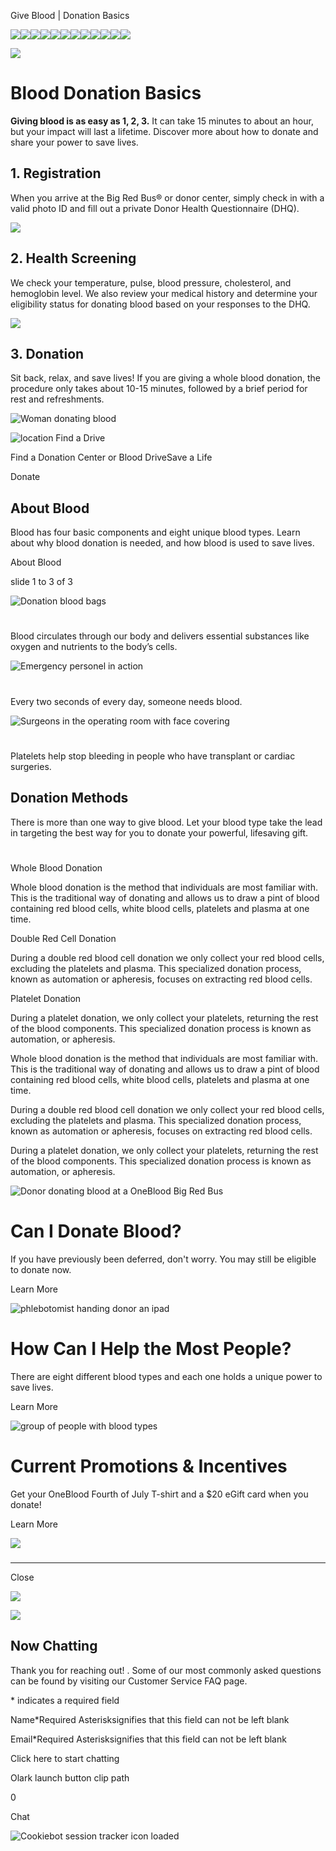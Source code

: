 Give Blood | Donation Basics 

![](https://d.adroll.com/cm/b/out?adroll_fpc=57fe2a162d8549eaa46e1bc5852b5df6-1751379858168&flg=1&pv=13472103990.895157&arrfrr=https%3A%2F%2Fwww.oneblood.org%2Fgive-blood%2Fbasics.html&advertisable=4V6SPSUFKVD2LNRWXAR54S)![](https://d.adroll.com/cm/bombora/out?adroll_fpc=57fe2a162d8549eaa46e1bc5852b5df6-1751379858168&flg=1&pv=13472103990.895157&arrfrr=https%3A%2F%2Fwww.oneblood.org%2Fgive-blood%2Fbasics.html&advertisable=4V6SPSUFKVD2LNRWXAR54S)![](https://d.adroll.com/cm/experian/out?adroll_fpc=57fe2a162d8549eaa46e1bc5852b5df6-1751379858168&flg=1&pv=13472103990.895157&arrfrr=https%3A%2F%2Fwww.oneblood.org%2Fgive-blood%2Fbasics.html&advertisable=4V6SPSUFKVD2LNRWXAR54S)![](https://d.adroll.com/cm/g/out?adroll_fpc=57fe2a162d8549eaa46e1bc5852b5df6-1751379858168&flg=1&pv=13472103990.895157&arrfrr=https%3A%2F%2Fwww.oneblood.org%2Fgive-blood%2Fbasics.html&advertisable=4V6SPSUFKVD2LNRWXAR54S)![](https://d.adroll.com/cm/index/out?adroll_fpc=57fe2a162d8549eaa46e1bc5852b5df6-1751379858168&flg=1&pv=13472103990.895157&arrfrr=https%3A%2F%2Fwww.oneblood.org%2Fgive-blood%2Fbasics.html&advertisable=4V6SPSUFKVD2LNRWXAR54S)![](https://d.adroll.com/cm/n/out?adroll_fpc=57fe2a162d8549eaa46e1bc5852b5df6-1751379858168&flg=1&pv=13472103990.895157&arrfrr=https%3A%2F%2Fwww.oneblood.org%2Fgive-blood%2Fbasics.html&advertisable=4V6SPSUFKVD2LNRWXAR54S)![](https://d.adroll.com/cm/o/out?adroll_fpc=57fe2a162d8549eaa46e1bc5852b5df6-1751379858168&flg=1&pv=13472103990.895157&arrfrr=https%3A%2F%2Fwww.oneblood.org%2Fgive-blood%2Fbasics.html&advertisable=4V6SPSUFKVD2LNRWXAR54S)![](https://d.adroll.com/cm/outbrain/out?adroll_fpc=57fe2a162d8549eaa46e1bc5852b5df6-1751379858168&flg=1&pv=13472103990.895157&arrfrr=https%3A%2F%2Fwww.oneblood.org%2Fgive-blood%2Fbasics.html&advertisable=4V6SPSUFKVD2LNRWXAR54S)![](https://d.adroll.com/cm/pubmatic/out?adroll_fpc=57fe2a162d8549eaa46e1bc5852b5df6-1751379858168&flg=1&pv=13472103990.895157&arrfrr=https%3A%2F%2Fwww.oneblood.org%2Fgive-blood%2Fbasics.html&advertisable=4V6SPSUFKVD2LNRWXAR54S)![](https://d.adroll.com/cm/taboola/out?adroll_fpc=57fe2a162d8549eaa46e1bc5852b5df6-1751379858168&flg=1&pv=13472103990.895157&arrfrr=https%3A%2F%2Fwww.oneblood.org%2Fgive-blood%2Fbasics.html&advertisable=4V6SPSUFKVD2LNRWXAR54S)![](https://d.adroll.com/cm/triplelift/out?adroll_fpc=57fe2a162d8549eaa46e1bc5852b5df6-1751379858168&flg=1&pv=13472103990.895157&arrfrr=https%3A%2F%2Fwww.oneblood.org%2Fgive-blood%2Fbasics.html&advertisable=4V6SPSUFKVD2LNRWXAR54S)![](https://d.adroll.com/cm/x/out?adroll_fpc=57fe2a162d8549eaa46e1bc5852b5df6-1751379858168&flg=1&pv=13472103990.895157&arrfrr=https%3A%2F%2Fwww.oneblood.org%2Fgive-blood%2Fbasics.html&advertisable=4V6SPSUFKVD2LNRWXAR54S)

![](https://x.adroll.com/attribution/trigger?fpc=57fe2a162d8549eaa46e1bc5852b5df6&advertisable_eid=4V6SPSUFKVD2LNRWXAR54S&conversion_type=PageView&conversion_value=0.0&currency=USC&flg=1&pv=13472103990.895157&arrfrr=https%3A%2F%2Fwww.oneblood.org%2Fgive-blood%2Fbasics.html)

# Blood Donation Basics

**Giving blood is as easy as 1, 2, 3.** It can take 15 minutes to about an hour, but your impact will last a lifetime. Discover more about how to donate and share your power to save lives.

## 1\. Registration

When you arrive at the Big Red Bus® or donor center, simply check in with a valid photo ID and fill out a private Donor Health Questionnaire (DHQ).

 ![](https://oneblood.scene7.com/is/image/oneblood/registration-8790:teaserLeftRight) 

## 2\. Health Screening

We check your temperature, pulse, blood pressure, cholesterol, and hemoglobin level. We also review your medical history and determine your eligibility status for donating blood based on your responses to the DHQ.

 ![](https://oneblood.scene7.com/is/image/oneblood/health-screening-lauren-8790:teaserLeftRight) 

## 3\. Donation

Sit back, relax, and save lives! If you are giving a whole blood donation, the procedure only takes about 10-15 minutes, followed by a brief period for rest and refreshments.  

![Woman donating blood](https://oneblood.scene7.com/is/image/oneblood/donation-8937%3AMedium?ts=1729696580368&dpr=off)

 ![location](/etc.clientlibs/oneblood/clientlibs/clientlib-site/resources/images/Location-red.svg)  Find a Drive

Find a Donation Center or Blood DriveSave a Life

Donate

## About Blood

Blood has four basic components and eight unique blood types. Learn about why blood donation is needed, and how blood is used to save lives.

 About Blood

slide 1 to 3 of 3

![Donation blood bags](https://www.oneblood.org/content/dam/oneblood/graphics/images/blood-bags-2957269Lg-clean-1920px.jpg)

# 

Blood circulates through our body and delivers essential substances like oxygen and nutrients to the body’s cells.

![Emergency personel in action](https://www.oneblood.org/content/dam/oneblood/graphics/images/hospital-emergency-639815060-edit-1920px.jpg)

# 

Every two seconds of every day, someone needs blood.

![Surgeons in the operating room with face covering](https://www.oneblood.org/content/dam/oneblood/graphics/images/surgery-operation-1332387000-1920px.jpg)

# 

Platelets help stop bleeding in people who have transplant or cardiac surgeries.

  

## Donation Methods

There is more than one way to give blood. Let your blood type take the lead in targeting the best way for you to donate your powerful, lifesaving gift.

# 

 Whole Blood Donation

Whole blood donation is the method that individuals are most familiar with. This is the traditional way of donating and allows us to draw a pint of blood containing red blood cells, white blood cells, platelets and plasma at one time.

 Double Red Cell Donation

During a double red blood cell donation we only collect your red blood cells, excluding the platelets and plasma. This specialized donation process, known as automation or apheresis, focuses on extracting red blood cells.

 Platelet Donation

During a platelet donation, we only collect your platelets, returning the rest of the blood components. This specialized donation process is known as automation, or apheresis.

 

Whole blood donation is the method that individuals are most familiar with. This is the traditional way of donating and allows us to draw a pint of blood containing red blood cells, white blood cells, platelets and plasma at one time.

During a double red blood cell donation we only collect your red blood cells, excluding the platelets and plasma. This specialized donation process, known as automation or apheresis, focuses on extracting red blood cells.

During a platelet donation, we only collect your platelets, returning the rest of the blood components. This specialized donation process is known as automation, or apheresis.

![Donor donating blood at a OneBlood Big Red Bus](https://oneblood.scene7.com/is/image/oneblood/donor-fb-2697286487590767567)

# Can I Donate Blood?

If you have previously been deferred, don't worry. You may still be eligible to donate now.

Learn More

![phlebotomist handing donor an ipad](https://oneblood.scene7.com/is/image/oneblood/ipad-8268-1920px%3AHP-Teaser-420x48--DESK-?ts=1734713513140&dpr=off)

# How Can I Help the Most People?

There are eight different blood types and each one holds a unique power to save lives.

Learn More

![group of people with blood types](https://oneblood.scene7.com/is/image/oneblood/blood-types-people-1920px%3AHP-Teaser-420x48--DESK-?ts=1729696837914&dpr=off)

# Current Promotions & Incentives

Get your OneBlood Fourth of July T-shirt and a $20 eGift card when you donate!

Learn More

   ![](https://oneblood.scene7.com/is/image/oneblood/4thJuly-incentive-web1:square310x310) 

##### 

* * *

 Close 

![](https://data.adxcel-ec2.com/pixel/?ad_log=referer&action=content&pixid=d42d7a50-8720-4af0-92e9-eaef21550808)

![](https://bat.bing.com/action/0?ti=56352197&tm=al001&Ver=2&mid=a6f021a0-0ba8-45be-97ad-2ec7cbd19da4&bo=2&sid=1dfd4780568211f0abda19b1576077ab&vid=1dfd4ca0568211f0b61a297b467cf0ae&vids=0&msclkid=N&uach=pv%3D19.0.0&pi=918639831&lg=en-US&sw=1536&sh=864&sc=24&nwd=1&tl=Give%20Blood%20%7C%20Donation%20Basics&kw=Donation&p=https%3A%2F%2Fwww.oneblood.org%2Fgive-blood%2Fbasics.html&r=&lt=2687&pt=1751380870300,,,,,5,5,5,5,5,,9,163,164,166,1520,1520,2687,,,&pn=0,0&mtp=1&evt=pageLoad&sv=1&asc=G&cdb=AQIT&rn=846356)

## Now Chatting

Thank you for reaching out! . Some of our most commonly asked questions can be found by visiting our Customer Service FAQ page.

\* indicates a required field

Name\*Required Asterisksignifies that this field can not be left blank

Email\*Required Asterisksignifies that this field can not be left blank

Click here to start chatting

Olark launch button clip path

0

Chat

![Cookiebot session tracker icon loaded](https://imgsct.cookiebot.com/1.gif?dgi=0f23623f-34b4-4ae5-a0d0-3e3fc93fef65)